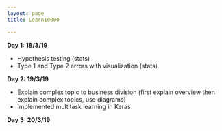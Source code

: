 ```yaml
---
layout: page
title: Learn10000

---  
```


**Day 1: 18/3/19**

* Hypothesis testing (stats)
* Type 1 and Type 2 errors with visualization (stats)

**Day 2: 19/3/19**

* Explain complex topic to business division (first explain overview then explain complex topics, use diagrams)
* Implemented multitask learning in Keras

**Day 3: 20/3/19**